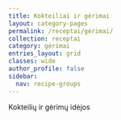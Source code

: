 ```yaml
---
title: Kokteiliai ir gėrimai
layout: category-pages
permalink: /receptai/gėrimai/
collection: receptai
category: gėrimai
entries_layout: grid
classes: wide
author_profile: false
sidebar:
  nav: recipe-groups
---
```


Kokteilių ir gėrimų idėjos
